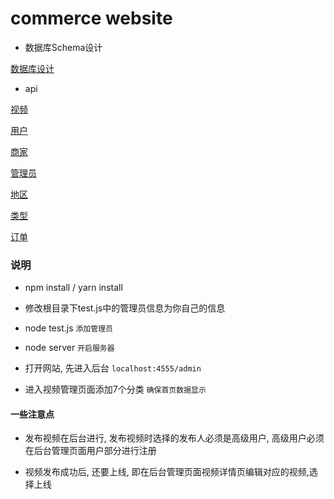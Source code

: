 # commerce website


- 数据库Schema设计

[数据库设计](https://github.com/lastIndexOf/E-commerce/tree/master/docs/sql)


- api

[视频](https://github.com/lastIndexOf/E-commerce/tree/master/docs/vedio)

[用户](https://github.com/lastIndexOf/E-commerce/tree/master/docs/user)

[商家](https://github.com/lastIndexOf/E-commerce/tree/master/docs/master)

[管理员](https://github.com/lastIndexOf/E-commerce/tree/master/docs/admin)

[地区](https://github.com/lastIndexOf/E-commerce/tree/master/docs/localtion)

[类型](https://github.com/lastIndexOf/E-commerce/tree/master/docs/type)

[订单](https://github.com/lastIndexOf/E-commerce/tree/master/docs/order)



### 说明

- npm install / yarn install

- 修改根目录下test.js中的管理员信息为你自己的信息

- node test.js `添加管理员`

- node server `开启服务器`

- 打开网站, 先进入后台 `localhost:4555/admin`

- 进入视频管理页面添加7个分类 `确保首页数据显示`




#### 一些注意点

- 发布视频在后台进行, 发布视频时选择的发布人必须是高级用户, 高级用户必须在后台管理页面用户部分进行注册

- 视频发布成功后, 还要上线, 即在后台管理页面视频详情页编辑对应的视频,选择上线
